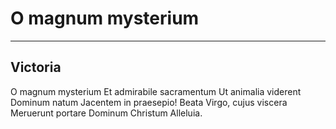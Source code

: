 # O magnum mysterium

***

## Victoria

O magnum mysterium
Et admirabile sacramentum
Ut animalia viderent Dominum natum
Jacentem in praesepio!
Beata Virgo, cujus viscera
Meruerunt portare
Dominum Christum
Alleluia.